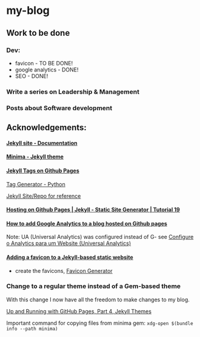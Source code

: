 # my-blog

## Work to be done

### Dev:

- favicon - TO BE DONE!
- google analytics - DONE!
- SEO - DONE!

### Write a series on Leadership & Management

### Posts about Software development


## Acknowledgements:

#### [Jekyll site - Documentation](https://jekyllrb.com/)

#### [Minima - Jekyll theme](https://github.com/jekyll/minima)

#### [Jekyll Tags on Github Pages](http://longqian.me/2017/02/09/github-jekyll-tag/)

[Tag Generator - Python](https://github.com/qian256/qian256.github.io/blob/master/tag_generator.py)

[Jekyll Site/Repo for reference](https://github.com/qian256/qian256.github.io)

#### [Hosting on Github Pages | Jekyll - Static Site Generator | Tutorial 19](https://www.youtube.com/watch?v=fqFjuX4VZmU)

#### [How to add Google Analytics to a blog hosted on Github pages](https://www.howtotechwriting.com/documentation%20tools/analytics/google%20analytics/documentation/2021/10/07/how-to-add-analytics-to-jekyll.html)

Note: UA (Universal Analytics) was configured instead of G-    see [Configure o Analytics para um Website (Universal Analytics)](https://support.google.com/analytics/answer/10269537?ref_topic=1009620)


#### [Adding a favicon to a Jekyll-based static website](https://ptc-it.de/add-favicon-to-mm-jekyll-site/)

- create the favicons, [Favicon Generator](https://realfavicongenerator.net/)


### Change to a regular theme instead of a Gem-based theme

With this change I now have all the freedom to make changes to my blog.   

[Up and Running with GitHub Pages, Part 4, Jekyll Themes](https://www.youtube.com/watch?v=8IgNO1HgCrk)

Important command for copying files from minima gem: ```xdg-open $(bundle info --path minima)```